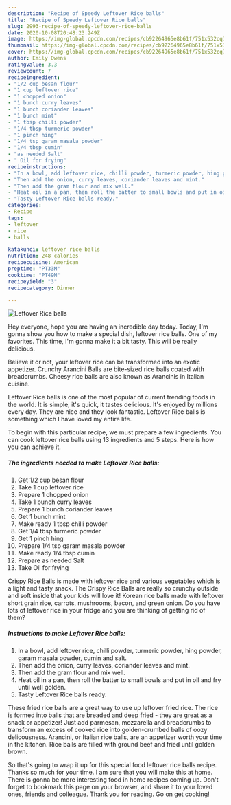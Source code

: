 ```yaml
---
description: "Recipe of Speedy Leftover Rice balls"
title: "Recipe of Speedy Leftover Rice balls"
slug: 2993-recipe-of-speedy-leftover-rice-balls
date: 2020-10-08T20:48:23.249Z
image: https://img-global.cpcdn.com/recipes/cb92264965e8b61f/751x532cq70/leftover-rice-balls-recipe-main-photo.jpg
thumbnail: https://img-global.cpcdn.com/recipes/cb92264965e8b61f/751x532cq70/leftover-rice-balls-recipe-main-photo.jpg
cover: https://img-global.cpcdn.com/recipes/cb92264965e8b61f/751x532cq70/leftover-rice-balls-recipe-main-photo.jpg
author: Emily Owens
ratingvalue: 3.3
reviewcount: 7
recipeingredient:
- "1/2 cup besan flour"
- "1 cup leftover rice"
- "1 chopped onion"
- "1 bunch curry leaves"
- "1 bunch coriander leaves"
- "1 bunch mint"
- "1 tbsp chilli powder"
- "1/4 tbsp turmeric powder"
- "1 pinch hing"
- "1/4 tsp garam masala powder"
- "1/4 tbsp cumin"
- "as needed Salt"
- " Oil for frying"
recipeinstructions:
- "In a bowl, add leftover rice, chilli powder, turmeric powder, hing powder, garam masala powder, cumin and salt."
- "Then add the onion, curry leaves, coriander leaves and mint."
- "Then add the gram flour and mix well."
- "Heat oil in a pan, then roll the batter to small bowls and put in oil and fry until well golden."
- "Tasty Leftover Rice balls ready."
categories:
- Recipe
tags:
- leftover
- rice
- balls

katakunci: leftover rice balls 
nutrition: 248 calories
recipecuisine: American
preptime: "PT33M"
cooktime: "PT49M"
recipeyield: "3"
recipecategory: Dinner

---
```



![Leftover Rice balls](https://img-global.cpcdn.com/recipes/cb92264965e8b61f/751x532cq70/leftover-rice-balls-recipe-main-photo.jpg)

Hey everyone, hope you are having an incredible day today. Today, I'm gonna show you how to make a special dish, leftover rice balls. One of my favorites. This time, I'm gonna make it a bit tasty. This will be really delicious.

Believe it or not, your leftover rice can be transformed into an exotic appetizer. Crunchy Arancini Balls are bite-sized rice balls coated with breadcrumbs. Cheesy rice balls are also known as Arancinis in Italian cuisine.

Leftover Rice balls is one of the most popular of current trending foods in the world. It is simple, it's quick, it tastes delicious. It's enjoyed by millions every day. They are nice and they look fantastic. Leftover Rice balls is something which I have loved my entire life.


To begin with this particular recipe, we must prepare a few ingredients. You can cook leftover rice balls using 13 ingredients and 5 steps. Here is how you can achieve it.

<!--inarticleads1-->

##### The ingredients needed to make Leftover Rice balls:

1. Get 1/2 cup besan flour
1. Take 1 cup leftover rice
1. Prepare 1 chopped onion
1. Take 1 bunch curry leaves
1. Prepare 1 bunch coriander leaves
1. Get 1 bunch mint
1. Make ready 1 tbsp chilli powder
1. Get 1/4 tbsp turmeric powder
1. Get 1 pinch hing
1. Prepare 1/4 tsp garam masala powder
1. Make ready 1/4 tbsp cumin
1. Prepare as needed Salt
1. Take  Oil for frying


Crispy Rice Balls is made with leftover rice and various vegetables which is a light and tasty snack. The Crispy Rice Balls are really so crunchy outside and soft inside that your kids will love it! Korean rice balls made with leftover short grain rice, carrots, mushrooms, bacon, and green onion. Do you have lots of leftover rice in your fridge and you are thinking of getting rid of them? 

<!--inarticleads2-->

##### Instructions to make Leftover Rice balls:

1. In a bowl, add leftover rice, chilli powder, turmeric powder, hing powder, garam masala powder, cumin and salt.
1. Then add the onion, curry leaves, coriander leaves and mint.
1. Then add the gram flour and mix well.
1. Heat oil in a pan, then roll the batter to small bowls and put in oil and fry until well golden.
1. Tasty Leftover Rice balls ready.


These fried rice balls are a great way to use up leftover fried rice. The rice is formed into balls that are breaded and deep fried - they are great as a snack or appetizer! Just add parmesan, mozzarella and breadcrumbs to transform an excess of cooked rice into golden-crumbed balls of oozy delicousness. Arancini, or Italian rice balls, are an appetizer worth your time in the kitchen. Rice balls are filled with ground beef and fried until golden brown. 

So that's going to wrap it up for this special food leftover rice balls recipe. Thanks so much for your time. I am sure that you will make this at home. There is gonna be more interesting food in home recipes coming up. Don't forget to bookmark this page on your browser, and share it to your loved ones, friends and colleague. Thank you for reading. Go on get cooking!
